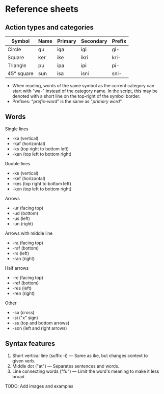 # Reference sheets

## Action types and categories

| Symbol     | Name | Primary | Secondary | Prefix |
| ---------- | ---- | ------- | --------- | ------ |
| Circle     | gu   | iga     | igi       | gi-    |
| Square     | ker  | ike     | ikri      | kri-   |
| Triangle   | pu   | ipa     | ipi       | pi-    |
| 45° square | sun  | isa     | isni      | sni-   |

* When reading, words of the same symbol as the current category can start with "wa-" instead of the category name.
  In the script, this may be denoted with a short line on the top-right of the symbol border.
* Prefixes: "*prefix*-*word*" is the same as "*primary* *word*".

## Words

Single lines

* -ka (vertical)
* -kaf (horizontal)
* -ks (top right to bottom left)
* -kan (top left to bottom right)

Double lines

* -ke (vertical)
* -kef (horizontal)
* -kes (top right to bottom left)
* -ken (top left to bottom right)

Arrows

* -ur (facing top)
* -ud (bottom)
* -us (left)
* -un (right)

Arrows with middle line

* -ra (facing top)
* -raf (bottom)
* -rs (left)
* -ran (right)

Half arrows

* -re (facing top)
* -ref (bottom)
* -res (left)
* -ren (right)

Other

* -sa (cross)
* -si ("x" sign)
* -ss (top and bottom arrows)
* -son (left and right arrows)

## Syntax features

1. Short vertical line (suffix -i) — Same as ike, but changes context to given verb.
2. Middle dot ("at") — Separates sentences and words.
3. Line connecting words ("fu") — Limit the word's meaning to make it less broad.

TODO: Add images and examples
